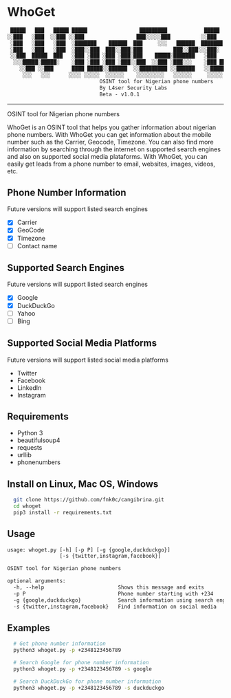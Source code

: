 # WhoGet

```txt
 █████   ███   █████ █████                 █████████            █████
░░███   ░███  ░░███ ░░███                 ███░░░░░███          ░░███
 ░███   ░███   ░███  ░███████    ██████  ███     ░░░   ██████  ███████  
 ░███   ░███   ░███  ░███░░███  ███░░███░███          ███░░███░░░███░
 ░░███  █████  ███   ░███ ░███ ░███ ░███░███    █████░███████   ░███
  ░░░█████░█████░    ░███ ░███ ░███ ░███░░███  ░░███ ░███░░░    ░███ ███
    ░░███ ░░███      ████ █████░░██████  ░░█████████ ░░██████   ░░█████
     ░░░   ░░░      ░░░░ ░░░░░  ░░░░░░    ░░░░░░░░░   ░░░░░░     ░░░░░
                              OSINT tool for Nigerian phone numbers
                              By L4ser Security Labs
                              Beta - v1.0.1
```

- - -
OSINT tool for Nigerian phone numbers

WhoGet is an OSINT tool that helps you gather information about nigerian phone numbers.
With WhoGet you can get information about the mobile number such as the 
Carrier, Geocode, Timezone. You can also find more information by searching through
the internet on supported search engines and also on supported social media plataforms.
With WhoGet, you can easily get leads from a phone number to email, websites, images, videos, etc.

## Phone Number Information

Future versions will support listed search engines

* [x] Carrier
* [x] GeoCode
* [x] Timezone
* [ ] Contact name

## Supported Search Engines

Future versions will support listed search engines

* [x] Google
* [x] DuckDuckGo
* [ ] Yahoo
* [ ] Bing

## Supported Social Media Platforms

Future versions will support listed social media platforms

* Twitter
* Facebook
* LinkedIn
* Instagram

## Requirements

* Python 3
* beautifulsoup4  
* requests
* urllib
* phonenumbers

## Install on Linux, Mac OS, Windows

```bash
  git clone https://github.com/fnk0c/cangibrina.git
  cd whoget
  pip3 install -r requirements.txt
```

## Usage

```txt
usage: whoget.py [-h] [-p P] [-g {google,duckduckgo}]
                 [-s {twitter,instagram,facebook}]

OSINT tool for Nigerian phone numbers

optional arguments:
  -h, --help                        Shows this message and exits
  -p P                              Phone number starting with +234
  -g {google,duckduckgo}            Search information using search engines.
  -s {twitter,instagram,facebook}   Find information on social media
```

## Examples

```bash
  # Get phone number information
  python3 whoget.py -p +2348123456789

  # Search Google for phone number information
  python3 whoget.py -p +2348123456789 -s google

  # Search DuckDuckGo for phone number information
  python3 whoget.py -p +2348123456789 -s duckduckgo

```
